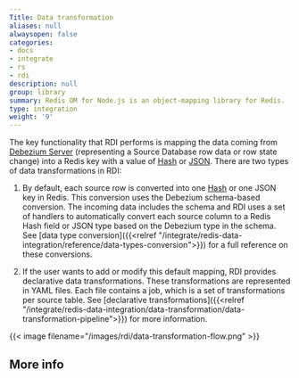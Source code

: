 ```yaml
---
Title: Data transformation
aliases: null
alwaysopen: false
categories:
- docs
- integrate
- rs
- rdi
description: null
group: library
summary: Redis OM for Node.js is an object-mapping library for Redis.
type: integration
weight: '9'
---
```


The key functionality that RDI performs is mapping the data coming from [Debezium Server](https://debezium.io/documentation/reference/stable/operations/debezium-server.html) (representing a Source Database row data or row state change) into a Redis key with a value of [Hash](https://redis.io/docs/data-types/hashes/) or [JSON](https://redis.io/docs/stack/json/).
There are two types of data transformations in RDI:

1. By default, each source row is converted into one [Hash](https://redis.io/docs/data-types/hashes/) or one JSON key in Redis.
  This conversion uses the Debezium schema-based conversion. The incoming data includes the schema and RDI uses a set of handlers to automatically convert each source column to a Redis Hash field or JSON type based on the Debezium type in the schema. See [data type conversion]({{<relref "/integrate/redis-data-integration/reference/data-types-conversion">}}) for a full reference on these conversions.

1. If the user wants to add or modify this default mapping, RDI provides declarative data transformations. These transformations are represented in YAML files. Each file contains a job, which is a set of transformations per source table. See [declarative transformations]({{<relref "/integrate/redis-data-integration/data-transformation/data-transformation-pipeline">}}) for more information.

{{< image filename="/images/rdi/data-transformation-flow.png" >}}

## More info

